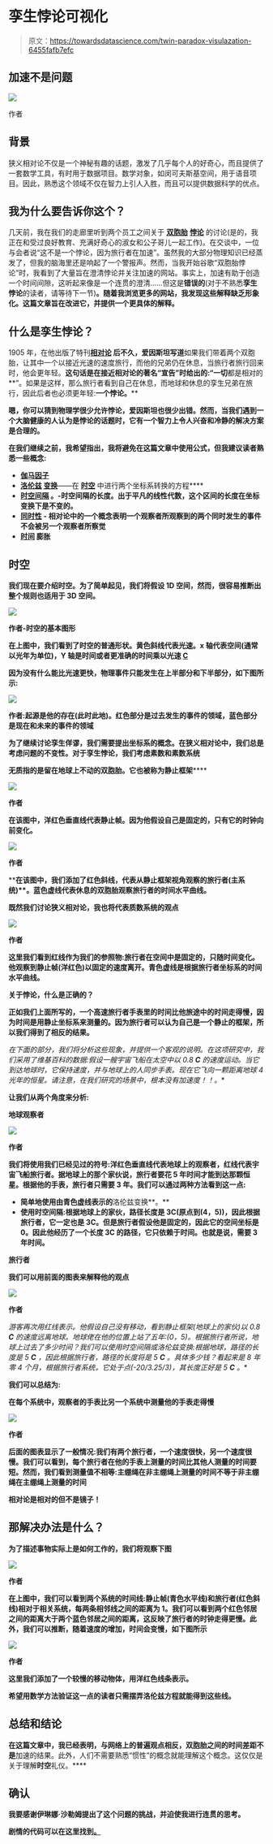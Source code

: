 # 孪生悖论可视化

> 原文：<https://towardsdatascience.com/twin-paradox-visulazation-6455fafb7efc>

## 加速不是问题

![](img/6609f77f2538e8ef8253728756ec9fd1.png)

作者

## 背景

狭义相对论不仅是一个神秘有趣的话题，激发了几乎每个人的好奇心，而且提供了一套数学工具，有时用于数据项目。数学对象，如闵可夫斯基空间，用于语音项目。因此，熟悉这个领域不仅在智力上引人入胜，而且可以提供数据科学的优点。

## **我为什么要告诉你这个**？

几天前，我在我们的走廊里听到两个员工之间关于 [**双胞胎**](https://en.wikipedia.org/wiki/Twin_paradox) [**悖论**](https://www.youtube.com/watch?v=GgvajuvSpF4) 的讨论(是的，我正在和受过良好教育、充满好奇心的淑女和公子哥儿一起工作)。在交谈中，一位与会者说“这不是一个悖论，因为旅行者在加速”。虽然我的大部分物理知识已经蒸发了，但我的脑海里还是响起了一个警报声。然而，当我开始谷歌“双胞胎悖论”时，我看到了大量旨在澄清悖论并关注加速的网站。事实上，加速有助于创造一个时间间隙，这听起来像是一个连贯的澄清……但这是**错误的**(对于不熟悉**孪生** **悖论**的读者，请等待下一节)**。随着我浏览更多的网站，我发现这些解释缺乏形象化。这篇文章旨在改进它，并提供一个更具体的解释。**

## 什么是孪生悖论？

1905 年，在他出版了特刊[](https://www.youtube.com/watch?v=CB1QFUCga0I)**[**相对论**](https://www.khanacademy.org/science/physics/special-relativity) 后不久，爱因斯坦写道**如果我们带着两个双胞胎，让其中一个以接近光速的速度旅行，而他的兄弟仍在休息，当旅行者旅行回来时，他会更年轻。**这句话是在接近相对论的著名“宣告”时给出的:“一切**都是相对的**”。如果是这样，那么旅行者看到自己在休息，而地球和休息的孪生兄弟在旅行，因此后者也必须更年轻:**一个悖论。****

**嗯，你可以猜到物理学很少允许悖论，爱因斯坦也很少出错。然而，当我们遇到一个大脑健康的人认为是悖论的话题时，它有一个智力上令人兴奋和冷静的解决方案是合理的。**

**在我们继续之前，我希望指出，我将避免在这篇文章中使用公式，但我建议读者熟悉一些概念:**

*   **[**伽马因子**](https://www.youtube.com/watch?v=qXxtqK7G4Uw)**
*   **[**洛伦兹**](https://en.wikipedia.org/wiki/Lorentz_transformation) [**变换**](https://www.khanacademy.org/science/physics/special-relativity/lorentz-transformation/v/introduction-to-the-lorentz-transformation)**——在 [**时空**](https://www.khanacademy.org/science/physics/special-relativity/minkowski-spacetime/v/introduction-to-special-relativity-and-minkowski-spacetime-diagrams) 中进行两个坐标系转换的方程****
*   ****[**时空间隔**](https://phys.libretexts.org/Courses/Skidmore_College/Introduction_to_General_Relativity/01%3A_Special_Relativity/1.02%3A_The_Spacetime_Interval) 。-时空间隔的长度。出于平凡的线性代数，这个区间的长度在坐标变换下是不变的。****
*   ****[**同时性**](https://en.wikipedia.org/wiki/Relativity_of_simultaneity) **-** 相对论中的一个概念表明一个观察者所观察到的两个同时发生的事件不会被另一个观察者所察觉****
*   ****[**时间**](https://www.phy.olemiss.edu/HEP/QuarkNet/time.html) **膨胀******

## ****时空****

****我们现在要介绍时空。为了简单起见，我们将假设 1D 空间，然而，很容易推断出整个规则也适用于 3D 空间。****

****![](img/023c14603416bbce33cf4ce111232563.png)****

****作者-时空的基本图形****

****在上图中，我们看到了时空的普通形状。黄色斜线代表光速。x 轴代表空间(通常以光年为单位)，Y 轴是时间或者更准确的时间乘以光速 [**C**](https://en.wikipedia.org/wiki/Speed_of_light)****

****因为没有什么能比光速更快，物理事件只能发生在上半部分和下半部分，如下图所示:****

****![](img/4f3f0389a7dbca4c4c761a9daa9dd107.png)****

****作者:起源是他的存在(此时此地)。红色部分是过去发生的事件的领域，蓝色部分是现在和未来的事件的领域****

****为了继续讨论孪生佯谬，我们需要提出坐标系的概念。在狭义相对论中，我们总是考虑问题的不变性。对于孪生悖论，我们考虑**素数**和**素数系统******

******无质**指的是留在地球上不动的双胞胎。它也被称为**静止框架******

****![](img/46e99e5a941be46dcfb8deee38904c2a.png)****

****作者****

****在该图中，洋红色垂直线代表静止帧。因为他假设自己是固定的，只有它的时钟向前变化。****

****![](img/95601d03d49e3c2d0e4af0f3715eac07.png)****

****作者****

****在该图中，我们添加了红色斜线，代表从静止框架视角**观察的旅行者(主系统**)**。**蓝色虚线代表休息的双胞胎观察旅行者的时间水平曲线。****

**既然我们讨论狭义相对论，我也将代表质数系统的观点**

**![](img/bd666cb268d0464b3b481843bf6b413e.png)**

**作者**

**这里我们看到红线作为我们的参照物:旅行者在空间中是固定的，只随时间变化。他观察到静止帧(洋红色)以固定的速度离开。青色虚线是根据旅行者坐标系的时间水平曲线。**

****关于悖论，什么是正确的？****

**正如我们上面所写的，一个高速旅行者手表里的时间比他旅途中的时间走得慢，因为时间是用静止坐标系来测量的。因为旅行者可以认为自己是一个静止的框架，所以我们得到了相反的结果。**

**在下面的部分，我们将分析这些现象，并提供一个客观的说明。在这项研究中，我们采用了维基百科的数据:假设一艘宇宙飞船在太空中以 0.8* **C** 的速度运动。当它到达地球时，它保持速度，并与地球上的人同步手表。现在它飞向一颗距离地球 4 光年的恒星。请注意，在我们研究的场景中，根本没有加速度！！。**

**让我们从两个角度来分析:**

****地球观察者****

**![](img/d58390dd580cfbe1677991cc610bb968.png)**

**作者**

**我们将使用我们已经见过的符号:洋红色垂直线代表地球上的观察者，红线代表宇宙飞船旅行者。据地球上的那个家伙说，旅行者要花 5 年时间才能到达那颗恒星。根据他的手表，旅行者只需要 3 年。我们可以通过两种方法看到这一点:**

*   **简单地使用由青色虚线表示的**洛伦兹变换**。**
*   **使用时空间隔:根据地球上的家伙，路径长度是 3C(原点到(4，5))，因此根据旅行者，它一定也是 3C。但是旅行者假设他是固定的，因此它的空间坐标是 0。因此他经历了一个长度 3C 的路径，它只依赖于时间。也就是说，需要 3 年时间。**

****旅行者****

**我们可以用前面的图表来解释他的观点**

**![](img/f0b9765525f6637790b14ef9054babe7.png)**

**作者**

**游客再次用红线表示。他假设自己没有移动，看到静止框架(地球上的家伙)以 0.8* **C** 的速度远离地球。地球佬在他的位置上站了五年:(0，5)。根据旅行者所说，地球上过去了多少时间？我们可以使用时空间隔或洛伦兹变换:根据地球，路径的长度是 5 **C** ，因此根据旅行者，路径的长度将是 5 **C** 。具体多少钱？看起来是 8 年零 4 个月，根据旅行者系统，它处于点(-20/3.25/3)，其长度正好是 5 **C** 。**

**我们可以总结为:**

****在每个系统中，观察者的手表比另一个系统中测量他的手表走得慢****

**![](img/50195cab44a0ae58bcda0aa160ca524c.png)**

**作者**

**后面的图表显示了一般情况:我们有两个旅行者，一个速度很快，另一个速度很慢。我们可以看到，每个旅行者在他的手表上测量的时间比其他人测量的时间要短。**然而，我们看到测量值不相等:主绷绳在非主绷绳上测量的时间不等于非主绷绳在主绷绳上测量的时间****

**相对论是相对的但不是镜子！**

## **那解决办法是什么？**

**为了描述事物实际上是如何工作的，我们将观察下图**

**![](img/6ddd8d586a2d4cc81a638a92bebedf9f.png)**

**作者**

**在上图中，我们可以看到两个系统的时间线:静止帧(青色水平线)和旅行者(红色斜线)相对于相关系统，每两条相邻线之间的距离为 1。我们可以看到两个红色邻居之间的距离大于两个蓝色邻居之间的距离，这反映了旅行者的时钟走得更慢。此外，我们可以推断，随着速度的增加，时间会变慢，如下图所示**

**![](img/873e2a075a6d01238444562077e89482.png)**

**作者**

**这里我们添加了一个较慢的移动物体，用洋红色线条表示。**

**希望用数学方法验证这一点的读者只需摆弄洛伦兹方程就能得到这些线。**

## **总结和结论**

**在这篇文章中，我已经表明，与网络上的普遍观点相反，双胞胎之间的时间差距不是**加速的结果。此外，人们不需要熟悉“惯性”的概念就能理解这个概念。这仅仅是关于理解**时空**礼仪。****

## **确认**

**我要感谢伊琳娜·沙勒姆提出了这个问题的挑战，并迫使我进行连贯的思考。**

**剧情的代码可以在这里找到[。](https://github.com/natank1/Twin_paradox_v)**